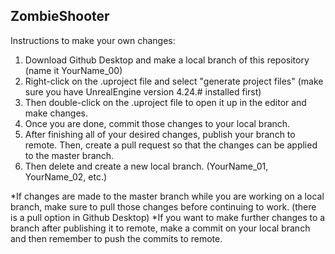 ## ZombieShooter

Instructions to make your own changes:
1. Download Github Desktop and make a local branch of this repository (name it YourName_00)
2. Right-click on the .uproject file and select "generate project files" (make sure you have UnrealEngine version 4.24.# installed first)
3. Then double-click on the .uproject file to open it up in the editor and make changes.
4. Once you are done, commit those changes to your local branch.
5. After finishing all of your desired changes, publish your branch to remote. Then, create a pull request so that the changes can be applied to the master branch.
6. Then delete and create a new local branch. (YourName_01, YourName_02, etc.)

*If changes are made to the master branch while you are working on a local branch, make sure to pull those changes before continuing to work. (there is a pull option in Github Desktop)
*If you want to make further changes to a branch after publishing it to remote, make a commit on your local branch and then remember to push the commits to remote.
